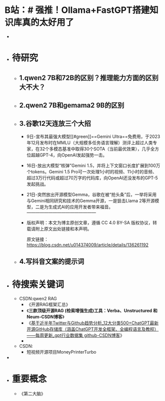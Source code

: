 # B站：# 强推！Ollama+FastGPT搭建知识库真的太好用了
-
- # 待研究
	- ## 1.qwen2 7B和72B的区别？推理能力方面的区别大不大？
	- ## 2.qwen2 7B和gemama2 9B的区别
	- ## 3.谷歌12天连放三个大招
		- 9日-宣布其最强大模型[[#green]]==Gemini Ultra==免费用，于2023年12月发布时在MMLU（大规模多任务语言理解）测评上超过人类专家，在32个多模态基准中取得30个SOTA（当前最优效果），几乎全方位超越GPT-4，向OpenAI发起强势一击。
		- 16日-放出大模型“核弹”Gemini 1.5，并将上下文窗口长度扩展到100万个tokens。Gemini 1.5 Pro可一次处理1小时的视频、11小时的音频、超过3万行代码或超过70万字的代码库，向OpenAI还没发布的GPT-5发起挑战。
		- 21日-突然放出开源模型Gemma，谷歌在被“抢头条”后，一举将采用与Gemini相同研究和技术的Gemma开源，一是狙击Llama 2等开源模型，二是为生成式AI的应用开发者带来福音。
		  ————————————————
		- 版权声明：本文为博主原创文章，遵循 CC 4.0 BY-SA 版权协议，转载请附上原文出处链接和本声明。
		                        
		  原文链接：https://blog.csdn.net/u014374009/article/details/136261192
	- ## 4.写抖音文案的提示词
- # 待搜索关键词
	- CSDN:qwen2   RAG
		- 《开源RAG框架汇总》
		- 《**三款顶级开源RAG (检索增强生成)工具：Verba、Unstructured 和 Neum-CSDN博客**》
		- 《[基于近半年Twitter与Github趋势分析_12大分类500+ChatGPT最新开源GitHub存储库（涵盖ChatGPT开发全框架、全编程语言及教程）——每周更新_gpt行业数据集 github-CSDN博客](https://blog.csdn.net/qq_31136513/article/details/130722509?ops_request_misc=&request_id=&biz_id=102&utm_term=logseq-web-parser&utm_medium=distribute.pc_search_result.none-task-blog-2~all~sobaiduweb~default-0-130722509.142^v100^pc_search_result_base3&spm=1018.2226.3001.4187)》
		-
	- CSDN:
		- 短视频开源项目MoneyPrinterTurbo
-
- # 重要概念
	- 《第二大脑》